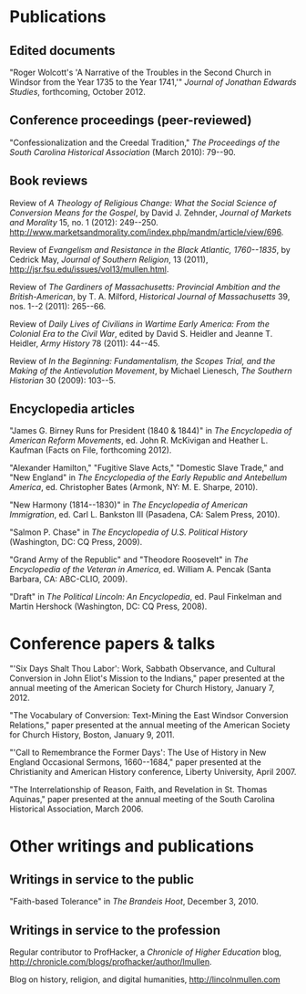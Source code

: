 # Publications

## Edited documents

"Roger Wolcott's 'A Narrative of the Troubles in the Second Church in
Windsor from the Year 1735 to the Year 1741,'" *Journal of Jonathan
Edwards Studies*, forthcoming, October 2012.

## Conference proceedings (peer-reviewed)

"Confessionalization and the Creedal Tradition," *The Proceedings of the
South Carolina Historical Association* (March 2010): 79--90.

## Book reviews

Review of *A Theology of Religious Change: What the Social Science of
Conversion Means for the Gospel*, by David J. Zehnder, *Journal of
Markets and Morality* 15, no. 1 (2012): 249--250. <http://www.marketsandmorality.com/index.php/mandm/article/view/696>.

Review of *Evangelism and Resistance in the Black Atlantic, 1760--1835*,
by Cedrick May, *Journal of Southern Religion*, 13 (2011),
<http://jsr.fsu.edu/issues/vol13/mullen.html>.

Review of *The Gardiners of Massachusetts: Provincial Ambition and the
British-American*, by T. A. Milford, *Historical Journal of
Massachusetts* 39, nos. 1--2 (2011): 265--66.

Review of *Daily Lives of Civilians in Wartime Early America: From the
Colonial Era to the Civil War*, edited by David S. Heidler and Jeanne T.
Heidler, *Army History* 78 (2011): 44--45.

Review of *In the Beginning: Fundamentalism, the Scopes Trial, and the
Making of the Antievolution Movement*, by Michael Lienesch, *The
Southern Historian* 30 (2009): 103--5.

## Encyclopedia articles

"James G. Birney Runs for President (1840 & 1844)" in *The Encyclopedia
of American Reform Movements*, ed. John R. McKivigan and Heather L.
Kaufman (Facts on File, forthcoming 2012).

"Alexander Hamilton," "Fugitive Slave Acts," "Domestic Slave Trade," and
"New England" in *The Encyclopedia of the Early Republic and Antebellum
America*, ed. Christopher Bates (Armonk, NY: M. E. Sharpe, 2010).

"New Harmony (1814--1830)" in *The Encyclopedia of American
Immigration*, ed. Carl L. Bankston III (Pasadena, CA: Salem Press,
2010).

"Salmon P. Chase" in *The Encyclopedia of U.S. Political History*
(Washington, DC: CQ Press, 2009).

"Grand Army of the Republic" and "Theodore Roosevelt" in *The
Encyclopedia of the Veteran in America*, ed. William A. Pencak (Santa
Barbara, CA: ABC-CLIO, 2009).

"Draft" in *The Political Lincoln: An Encyclopedia*, ed. Paul Finkelman
and Martin Hershock (Washington, DC: CQ Press, 2008).

# Conference papers & talks

"'Six Days Shalt Thou Labor': Work, Sabbath Observance, and Cultural
Conversion in John Eliot's Mission to the Indians," paper presented at
the annual meeting of the American Society for Church History, January
7, 2012.

<!--
Conference participant, THATCamp [The Humanities and Technology Camp]
AHA 2012, American Historical Association, January 5, 2012.\
-->

<!--
Conference organizer and participant, THATCamp [The Humanities and
Technology Camp] New England 2011, Brandeis University, October 21--22,
2011.
-->

"The Vocabulary of Conversion: Text-Mining the East Windsor Conversion
Relations," paper presented at the annual meeting of the American
Society for Church History, Boston, January 9, 2011.

<!--
Conference organizer and participant, THATCamp [The Humanities and
Technology Camp] New England 2010, Wentworth Institute of Technology,
November 13--14, 2010.
-->

<!--
Conference participant, THATCamp [The Humanities and Technology Camp]
2010, George Mason University, May 22--23, 2010.
-->

"'Call to Remembrance the Former Days': The Use of History in New
England Occasional Sermons, 1660--1684," paper presented at the
Christianity and American History conference, Liberty University, April
2007.

"The Interrelationship of Reason, Faith, and Revelation in St. Thomas
Aquinas," paper presented at the annual meeting of the South Carolina
Historical Association, March 2006.

# Other writings and publications

## Writings in service to the public

"Faith-based Tolerance" in *The Brandeis Hoot*, December 3, 2010.

## Writings in service to the profession

Regular contributor to ProfHacker, a *Chronicle of Higher Education*
blog, <http://chronicle.com/blogs/profhacker/author/lmullen>.

Blog on history, religion, and digital humanities,
<http://lincolnmullen.com>
